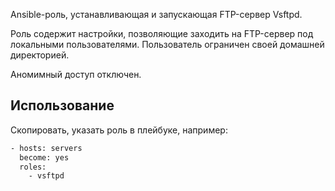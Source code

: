 Ansible-роль, устанавливающая и запускающая FTP-сервер Vsftpd.

Роль содержит настройки, позволяющие заходить на FTP-сервер под локальными пользователями.
Пользователь ограничен своей домашней директорией. 

Аномимный доступ отключен.

## Использование

Скопировать, указать роль в плейбуке, например:

```sh
- hosts: servers
  become: yes
  roles:
    - vsftpd
```
